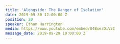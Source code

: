 ```yaml
---
title: 'Alongside: The Danger of Isolation'
date: 2019-09-30 12:00:00 Z
position: 20
speaker: Ethan Harrington
media: https://www.youtube.com/embed/U4BxerDiVzI
message_date: 2019-09-29 10:00:00 Z
---
```


